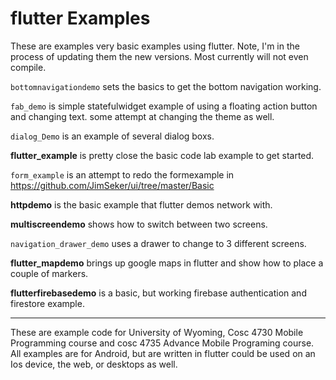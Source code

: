 flutter Examples
===========
These are examples very basic examples using flutter.  Note, I'm in the process of updating them the new versions.  Most currently will not even compile. 

`bottomnavigationdemo` sets the basics to get the bottom navigation working.

`fab_demo` is simple statefulwidget example of using a floating action button and changing text.  some attempt at changing the theme as well.

`dialog_Demo` is an example of several dialog boxs.

<b>flutter_example</b> is pretty close the basic code lab example to get started.

`form_example` is an attempt to redo the formexample in https://github.com/JimSeker/ui/tree/master/Basic 

<b>httpdemo</b> is the basic example that flutter demos network with. 

<b>multiscreendemo</b> shows how to switch between two screens. 

`navigation_drawer_demo` uses a drawer to change to 3 different screens. 

<b>flutter_mapdemo</b> brings up google maps in flutter and show how to place a couple of markers.

<b>flutterfirebasedemo</b> is a basic, but working firebase authentication and firestore example.


---

These are example code for University of Wyoming, Cosc 4730 Mobile Programming course and cosc 4735 Advance Mobile Programing course. 
All examples are for Android, but are written in flutter could be used on an Ios device, the web, or desktops as well.
